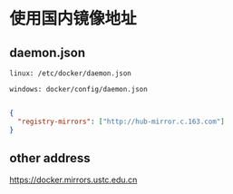 # 使用国内镜像地址

## daemon.json
``` text
linux: /etc/docker/daemon.json

windows: docker/config/daemon.json

```

``` json

{
  "registry-mirrors": ["http://hub-mirror.c.163.com"]
}
```
## other address

https://docker.mirrors.ustc.edu.cn
